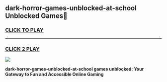
## dark-horror-games-unblocked-at-school Unblocked Games👋
<h3>
<a href="https://news.freeplayer.one?title=dark-horror-games-unblocked-at-school&ref=16F">CLICK TO PLAY</a></h3>
<hr>

<h3>
<a href="https://news.freeplayer.one?title=dark-horror-games-unblocked-at-school&ref=16F">CLICK 2 PLAY</a>
  
</h3>

<a href="https://news.freeplayer.one?title=dark-horror-games-unblocked-at-school&ref=16F/"><img src="https://clearcache.store/games.png"></a>


**dark-horror-games-unblocked-at-school games unblocked: Your Gateway to Fun and Accessible Online Gaming**

